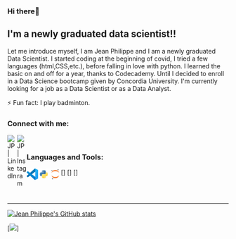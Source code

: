 ### Hi there👋 


## I'm a newly graduated data scientist!!
Let me introduce myself, I am Jean Philippe and I am a newly graduated Data Scientist.
I started coding at the beginning of covid, I tried a few languages (html,CSS,etc.), before falling in love with python.
I learned the basic on and off for a year, thanks to Codecademy. Until I decided to enroll in a Data Science bootcamp given by Concordia University.
I'm currently looking for a job as a Data Scientist or as a Data Analyst.

⚡ Fun fact: I play badminton.

### Connect with me:

[<img align="left" alt="JP | LinkedIn" width="22px" src="https://cdn.jsdelivr.net/npm/simple-icons@v3/icons/linkedin.svg" />][linkedin]
[<img align="left" alt="JP | Instagram" width="22px" src="https://cdn.jsdelivr.net/npm/simple-icons@v3/icons/instagram.svg" />][instagram]

<br />

### Languages and Tools:

[<img align="left" alt="Visual Studio Code" width="26px" src="https://raw.githubusercontent.com/github/explore/80688e429a7d4ef2fca1e82350fe8e3517d3494d/topics/visual-studio-code/visual-studio-code.png" />]
[<img align="left" alt="Python" width="26px" src="https://raw.githubusercontent.com/github/explore/80688e429a7d4ef2fca1e82350fe8e3517d3494d/topics/python/python.png" />]
[<img align="left" alt="jupyter" width="26px" src="https://raw.githubusercontent.com/github/explore/80688e429a7d4ef2fca1e82350fe8e3517d3494d/topics/jupyter-notebook/jupyter-notebook.png" />]

<br />
<br />



---

[![Jean Philippe's GitHub stats](https://github-readme-stats.vercel.app/api?username=JeanPhilPetitFrere&count_private=true)](https://github.com/JeanPhilPetitFrere/github-readme-stats)

[![](https://github.com/JeanPhilPetitFrere/github-stats/blob/master/generated/overview.svg)]


[instagram]: https://www.instagram.com/jean_philippe_petit_frere_/
[linkedin]: https://www.linkedin.com/in/jeanphilpetitfrere/


